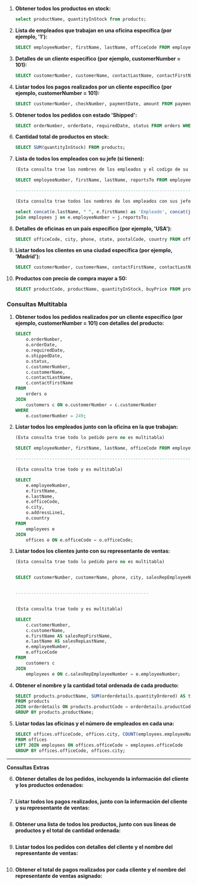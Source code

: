 1. **Obtener todos los productos en stock:**

   ```sql
   select productName, quantityInStock from products;
   ```

2. **Lista de empleados que trabajan en una oficina específica (por ejemplo, '1'):**

   ```sql
   SELECT employeeNumber, firstName, lastName, officeCode FROM employees WHERE officeCode = 1;
   ```

3. **Detalles de un cliente específico (por ejemplo, customerNumber = 101):**

   ```sql
   SELECT customerNumber, customerName, contactLastName, contactFirstName, phone, addressLine1, addressLine2,  city, state, postalCode, country, salesRepEmployeeNumber,creditLimit FROM customers WHERE customerNumber = 249;
   ```

4. **Listar todos los pagos realizados por un cliente específico (por ejemplo, customerNumber = 101):**

   ```sql
   SELECT customerNumber, checkNumber, paymentDate, amount FROM payments WHERE customerNumber = 249;
   ```

5. **Obtener todos los pedidos con estado 'Shipped':**

   ```sql
   SELECT orderNumber, orderDate, requiredDate, status FROM orders WHERE status = 'Shipped';
   ```

6. **Cantidad total de productos en stock:**

   ```sql
   SELECT SUM(quantityInStock) FROM products;
   ```

7. **Lista de todos los empleados con su jefe (si tienen):**

   ```sql
   (Esta consulta trae los nombres de los empleados y el codigo de su respectivo jefe)
   
   SELECT employeeNumber, firstName, lastName, reportsTo FROM employees WHERE reportsTo NOT IN ('NULL') ORDER BY firstName;
   
   -----------------------------------------------------------------------------------------------------------------------
   
   (Esta consulta trae todos los nombres de los empleados con sus jefes) 
   
   select concat(e.lastName, " ", e.firstName) as 'Empleado', concat(j.lastName," ", j.firstName) as 'Jefe'  from employees e
   join employees j on e.employeeNumber = j.reportsTo;
   ```

8. **Detalles de oficinas en un país específico (por ejemplo, 'USA'):**

   ```sql
   SELECT officeCode, city, phone, state, postalCode, country FROM offices WHERE country = 'JAPAN';
   ```

9. **Listar todos los clientes en una ciudad específica (por ejemplo, 'Madrid'):**

   ```sql
   SELECT customerNumber, customerName, contactFirstName, contactLastName, city FROM customers WHERE city = 'NYC';
   ```

10. **Productos con precio de compra mayor a 50:**

    ```sql
    SELECT productCode, productName, quantityInStock, buyPrice FROM products WHERE buyPrice > 50;
    ```

### Consultas Multitabla

1. **Obtener todos los pedidos realizados por un cliente específico (por ejemplo, customerNumber = 101) con detalles del producto:**

   ```sql
   SELECT 
       o.orderNumber,
       o.orderDate,
       o.requiredDate,
       o.shippedDate,
       o.status,
       c.customerNumber,
       c.customerName,
       c.contactLastName,
       c.contactFirstName
   FROM 
       orders o
   JOIN 
       customers c ON o.customerNumber = c.customerNumber
   WHERE 
       o.customerNumber = 249;
   
   ```
   
2. **Listar todos los empleados junto con la oficina en la que trabajan:**

   ```sql
   (Esta consulta trae todo lo pedido pero no es multitabla) 
   
   SELECT employeeNumber, firstName, lastName, officeCode FROM employees;
   
   -----------------------------------------------------------------------------------------------------------
   
   (Esta consulta trae todo y es multitabla) 
   
   SELECT 
       e.employeeNumber,
       e.firstName,
       e.lastName,
       e.officeCode,
       o.city,
       o.addressLine1,
       o.country
   FROM 
       employees e
   JOIN 
       offices o ON e.officeCode = o.officeCode;
   
   ```

3. **Listar todos los clientes junto con su representante de ventas:**

   ```sql
   (Esta consulta trae todo lo pedido pero no es multitabla) 
   
   
   SELECT customerNumber, customerName, phone, city, salesRepEmployeeNumber FROM customers;
   
   
   ---------------------------------------------------
   
   
   (Esta consulta trae todo y es multitabla) 
   
   SELECT 
       c.customerNumber,
       c.customerName,
       e.firstName AS salesRepFirstName,
       e.lastName AS salesRepLastName,
       e.employeeNumber,
       e.officeCode
   FROM 
       customers c
   JOIN 
       employees e ON c.salesRepEmployeeNumber = e.employeeNumber;
   
   ```

4. **Obtener el nombre y la cantidad total ordenada de cada producto:**

   ```sql
   SELECT products.productName, SUM(orderdetails.quantityOrdered) AS total_ordered
   FROM products
   JOIN orderdetails ON products.productCode = orderdetails.productCode
   GROUP BY products.productName;
   
   ```
   
5. **Listar todas las oficinas y el número de empleados en cada una:**

   ```sql
   SELECT offices.officeCode, offices.city, COUNT(employees.employeeNumber) AS numEmpleados
   FROM offices
   LEFT JOIN employees ON offices.officeCode = employees.officeCode
   GROUP BY offices.officeCode, offices.city;
   
   ```

-------------------------------------------------------------------------

**Consultas Extras** 



6. **Obtener detalles de los pedidos, incluyendo la información del cliente y los productos ordenados:**

   ```sql
   
   ```

7. **Listar todos los pagos realizados, junto con la información del cliente y su representante de ventas:**

   ```sql
   
   ```

8. **Obtener una lista de todos los productos, junto con sus líneas de productos y el total de cantidad ordenada:**

   ```sql
   
   ```

9. **Listar todos los pedidos con detalles del cliente y el nombre del representante de ventas:**

   ```sql
   
   ```

10. **Obtener el total de pagos realizados por cada cliente y el nombre del representante de ventas asignado:**

   ```sql

   ```

